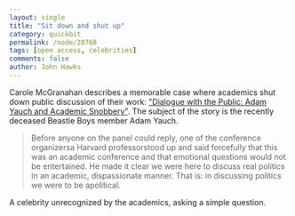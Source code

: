 ```yaml
---
layout: single 
title: "Sit down and shut up" 
category: quickbit
permalink: /node/28768
tags: [open access, celebrities] 
comments: false 
author: John Hawks 
---
```


Carole McGranahan describes a memorable case where academics shut down public discussion of their work: <a href="http://savageminds.org/2012/05/07/dialogue-with-the-public-adam-yauch-and-academic-snobbery/">"Dialogue with the Public: Adam Yauch and Academic Snobbery"</a>. The subject of the story is the recently deceased Beastie Boys member Adam Yauch. 

<blockquote>Before anyone on the panel could reply, one of the conference organizersa Harvard professorstood up and said forcefully that this was an academic conference and that emotional questions would not be entertained. He made it clear we were here to discuss real politics in an academic, dispassionate manner. That is: in discussing politics we were to be apolitical.</blockquote>

A celebrity unrecognized by the academics, asking a simple question. 

